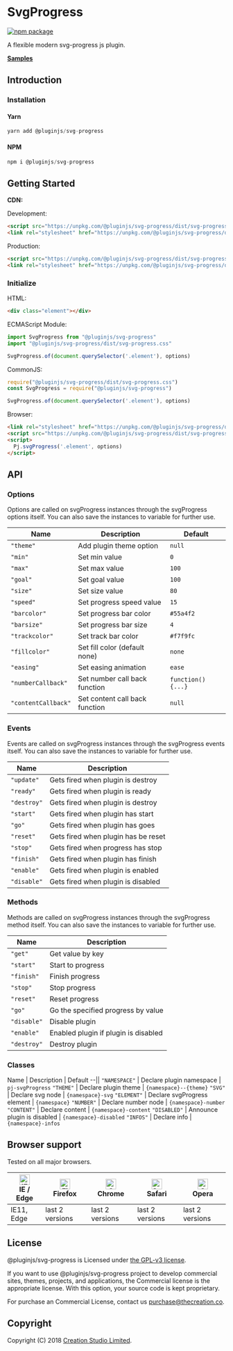 # SvgProgress

[![npm package](https://img.shields.io/npm/v/@pluginjs/svg-progress.svg)](https://www.npmjs.com/package/@pluginjs/svg-progress)

A flexible modern svg-progress js plugin.

**[Samples](https://codesandbox.io/s/github/pluginjs/pluginjs/tree/master/modules/svgProgress/samples)**

## Introduction
### Installation

#### Yarn

```javascript
yarn add @pluginjs/svg-progress
```

#### NPM

```javascript
npm i @pluginjs/svg-progress
```

## Getting Started

**CDN:**

Development:

```html
<script src="https://unpkg.com/@pluginjs/svg-progress/dist/svg-progress.js"></script>
<link rel="stylesheet" href="https://unpkg.com/@pluginjs/svg-progress/dist/svg-progress.css">
```

Production:

```html
<script src="https://unpkg.com/@pluginjs/svg-progress/dist/svg-progress.min.js"></script>
<link rel="stylesheet" href="https://unpkg.com/@pluginjs/svg-progress/dist/svg-progress.min.css">
```

### Initialize

HTML:

```html
<div class="element"></div>
```

ECMAScript Module:

```javascript
import SvgProgress from "@pluginjs/svg-progress"
import "@pluginjs/svg-progress/dist/svg-progress.css"

SvgProgress.of(document.querySelector('.element'), options)
```

CommonJS:

```javascript
require("@pluginjs/svg-progress/dist/svg-progress.css")
const SvgProgress = require("@pluginjs/svg-progress")

SvgProgress.of(document.querySelector('.element'), options)
```

Browser:

```html
<link rel="stylesheet" href="https://unpkg.com/@pluginjs/svg-progress/dist/svg-progress.css">
<script src="https://unpkg.com/@pluginjs/svg-progress/dist/svg-progress.js"></script>
<script>
  Pj.svgProgress('.element', options)
</script>
```

## API

### Options

Options are called on svgProgress instances through the svgProgress options itself.
You can also save the instances to variable for further use.

Name | Description | Default
--|--|--
`"theme"` | Add plugin theme option | `null`
`"min"` | Set min value | `0`
`"max"` | Set max value | `100`
`"goal"` | Set goal value | `100`
`"size"` | Set size value | `80`
`"speed"` | Set progress speed value | `15`
`"barcolor"` | Set progress bar color | `#55a4f2`
`"barsize"` | Set progress bar size | `4`
`"trackcolor"` | Set track bar color | `#f7f9fc`
`"fillcolor"` | Set fill color (default none) | `none`
`"easing"` | Set easing animation | `ease`
`"numberCallback"` | Set number call back function | `function() {...}`
`"contentCallback"` | Set content call back function | `null`

### Events

Events are called on svgProgress instances through the svgProgress events itself.
You can also save the instances to variable for further use.

Name | Description
--|--
`"update"` | Gets fired when plugin is destroy
`"ready"` | Gets fired when plugin is ready
`"destroy"` | Gets fired when plugin is destroy
`"start"` | Gets fired when plugin has start
`"go"` | Gets fired when plugin has goes
`"reset"` | Gets fired when plugin has be reset
`"stop"` | Gets fired when progress has stop
`"finish"` | Gets fired when plugin has finish
`"enable"` | Gets fired when plugin is enabled
`"disable"` | Gets fired when plugin is disabled

### Methods

Methods are called on svgProgress instances through the svgProgress method itself.
You can also save the instances to variable for further use.

Name | Description
--|--
`"get"` | Get value by key
`"start"` | Start to progress
`"finish"` | Finish progress
`"stop"` | Stop progress
`"reset"` | Reset progress
`"go"` | Go the specified progress by value
`"disable"` | Disable plugin
`"enable"` | Enabled plugin if plugin is disabled
`"destroy"` | Destroy plugin

### Classes

Name | Description | Default
--||
`"NAMESPACE"` | Declare plugin namespace | `pj-svgProgress`
`"THEME"` | Declare plugin theme | `{namespace}--{theme}`
`"SVG"` | Declare svg node | `{namespace}-svg`
`"ELEMENT"` | Declare svgProgress element | `{namespace}`
`"NUMBER"` | Declare number node | `{namespace}-number`
`"CONTENT"` | Declare content | `{namespace}-content`
`"DISABLED"` | Announce plugin is disabled | `{namespace}-disabled`
`"INFOS"` | Declare info | `{namespace}-infos`

## Browser support

Tested on all major browsers.

| [<img src="https://raw.githubusercontent.com/alrra/browser-logos/master/src/edge/edge_48x48.png" alt="IE / Edge" width="24px" height="24px" />](http://godban.github.io/browsers-support-badges/)</br>IE / Edge | [<img src="https://raw.githubusercontent.com/alrra/browser-logos/master/src/firefox/firefox_48x48.png" alt="Firefox" width="24px" height="24px" />](http://godban.github.io/browsers-support-badges/)</br>Firefox | [<img src="https://raw.githubusercontent.com/alrra/browser-logos/master/src/chrome/chrome_48x48.png" alt="Chrome" width="24px" height="24px" />](http://godban.github.io/browsers-support-badges/)</br>Chrome | [<img src="https://raw.githubusercontent.com/alrra/browser-logos/master/src/safari/safari_48x48.png" alt="Safari" width="24px" height="24px" />](http://godban.github.io/browsers-support-badges/)</br>Safari | [<img src="https://raw.githubusercontent.com/alrra/browser-logos/master/src/opera/opera_48x48.png" alt="Opera" width="24px" height="24px" />](http://godban.github.io/browsers-support-badges/)</br>Opera |
| --------- | --------- | --------- | --------- | --------- |
| IE11, Edge| last 2 versions| last 2 versions| last 2 versions| last 2 versions|

## License

@pluginjs/svg-progress is Licensed under [the GPL-v3 license](LICENSE).

If you want to use @pluginjs/svg-progress project to develop commercial sites, themes, projects, and applications, the Commercial license is the appropriate license. With this option, your source code is kept proprietary.

For purchase an Commercial License, contact us purchase@thecreation.co.

## Copyright

Copyright (C) 2018 [Creation Studio Limited](creationstudio.com).